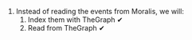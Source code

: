 1. Instead of reading the events from Moralis, we will:
    1. Index them with TheGraph ✔
    2. Read from TheGraph ✔
